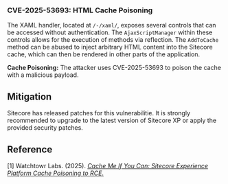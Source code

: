 ### CVE-2025-53693: HTML Cache Poisoning

The XAML handler, located at `/-/xaml/`, exposes several controls that can be accessed without authentication. The `AjaxScriptManager` within these controls allows for the execution of methods via reflection. The `AddToCache` method can be abused to inject arbitrary HTML content into the Sitecore cache, which can then be rendered in other parts of the application.

**Cache Poisoning:** The attacker uses CVE-2025-53693 to poison the cache with a malicious payload.

## Mitigation

Sitecore has released patches for this vulnerabilitie. It is strongly recommended to upgrade to the latest version of Sitecore XP or apply the provided security patches.

## Reference

[1] Watchtowr Labs. (2025). [*Cache Me If You Can: Sitecore Experience Platform Cache Poisoning to RCE*.](https://labs.watchtowr.com/cache-me-if-you-can-sitecore-experience-platform-cache-poisoning-to-rce/)
